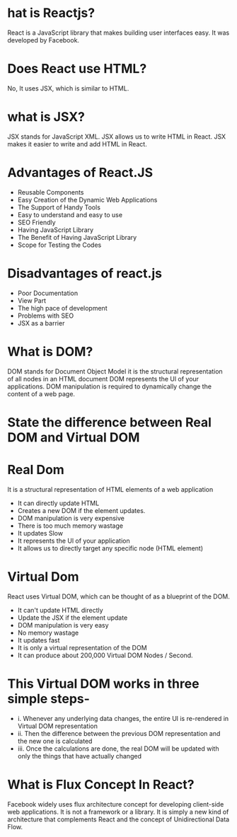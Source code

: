 # hat is Reactjs?
React is a JavaScript library that makes building user interfaces easy. It was developed by Facebook.

# Does React use HTML? 
No, It uses JSX, which is similar to HTML.

# what is JSX?
JSX stands for JavaScript XML. JSX allows us to write HTML in React. JSX makes it easier to write and add HTML in React.


# Advantages of React.JS

- Reusable Components
- Easy Creation of the Dynamic Web Applications
- The Support of Handy Tools
- Easy to understand and easy to use
- SEO Friendly
- Having JavaScript Library
- The Benefit of Having JavaScript Library
- Scope for Testing the Codes

# Disadvantages of react.js

- Poor Documentation
- View Part
- The high pace of development
- Problems with SEO
- JSX as a barrier

# What is DOM?

DOM stands for Document Object Model it is the structural representation of all nodes in an HTML document DOM represents the Ul of your applications.  DOM manipulation is required to dynamically change the content of a web page. 

# State the difference between Real DOM and Virtual DOM

# Real Dom
 
 It is a structural representation of HTML elements of a web application

- It can directly update HTML
- Creates a new DOM if the element updates.
- DOM manipulation is very expensive 
- There is too much memory wastage 
- It updates Slow
- It represents the Ul of your application
- It allows us to directly target any  specific node (HTML element)


# Virtual Dom

React uses Virtual DOM, which can be thought of as a blueprint of the DOM. 

- It can't update HTML directly
- Update the JSX if the element update
- DOM manipulation is very easy 
- No memory wastage 
- It updates fast
- It is only a virtual representation of the DOM
- It can produce about 200,000 Virtual DOM Nodes / Second.

 # This Virtual DOM works in three simple steps-
 - i. Whenever any underlying data changes, the entire Ul is
    re-rendered in Virtual DOM representation
 - ii. Then the difference between the previous DOM representation 
      and the new one is calculated
 - iii. Once the calculations are done, the real DOM will be updated with only 
     the things that have actually changed

#  What is Flux Concept In React?

Facebook widely uses flux architecture concept for developing client-side web
applications. It is not a framework or a library. It is simply a new kind of architecture
that complements React and the concept of Unidirectional Data Flow.